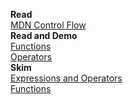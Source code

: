 **Read**  
[MDN Control Flow](https://developer.mozilla.org/en-US/docs/Glossary/Control_flow)  
**Read and Demo**  
[Functions](https://www.w3schools.com/js/js_functions.asp)  
[Operators](https://www.w3schools.com/js/js_operators.asp)  
**Skim**  
[Expressions and Operators](https://developer.mozilla.org/en-US/docs/Web/JavaScript/Guide/Expressions_and_Operators)  
[Functions](https://developer.mozilla.org/en-US/docs/Web/JavaScript/Guide/Functions)
